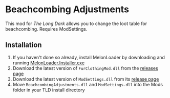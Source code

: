 ﻿# Beachcombing Adjustments

This mod for *The Long Dark* allows you to change the loot table for beachcombing. Requires ModSettings.

## Installation

1. If you haven't done so already, install MelonLoader by downloading and running [MelonLoader.Installer.exe](https://github.com/HerpDerpinstine/MelonLoader/releases/latest/download/MelonLoader.Installer.exe)
2. Download the latest version of `FurClothingMod.dll` from the [releases page](https://github.com/ds5678/BeachcombingAdjustments/releases)
3. Download the latest version of `ModSettings.dll` from its [release page](https://github.com/zeobviouslyfakeacc/ModSettings/releases)
4. Move `BeachcombingAdjustments.dll` and `ModSettings.dll` into the Mods folder in your TLD install directory